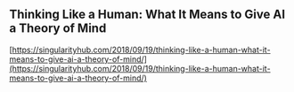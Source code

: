 ## Thinking Like a Human: What It Means to Give AI a Theory of Mind
  
  [https://singularityhub.com/2018/09/19/thinking-like-a-human-what-it-means-to-give-ai-a-theory-of-mind/](https://singularityhub.com/2018/09/19/thinking-like-a-human-what-it-means-to-give-ai-a-theory-of-mind/)